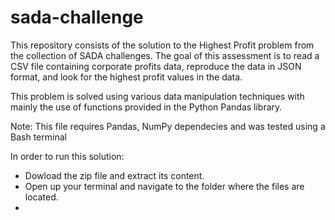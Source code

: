 # sada-challenge

This repository consists of the solution to the Highest Profit problem from the collection of SADA challenges. The goal of this assessment is to read a CSV file containing corporate profits data, reproduce the data in JSON format, and look for the highest profit values in the data.

This problem is solved using various data manipulation techniques with mainly the use of functions provided in the Python Pandas library.

Note: This file requires Pandas, NumPy dependecies and was tested using a Bash terminal

In order to run this solution:
 - Dowload the zip file and extract its content.
 - Open up your terminal and navigate to the folder where the files are located. 
 - 
